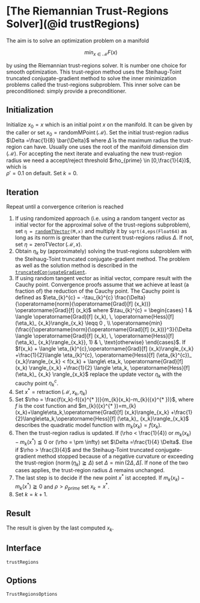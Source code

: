 # [The Riemannian Trust-Regions Solver](@id trustRegions)

The aim is to solve an optimization problem on a manifold

```math
min_{x \in \mathcal{M}} F(x)
```

by using the Riemannian trust-regions solver. It is number one choice for smooth
optimization. This trust-region method uses the Steihaug-Toint truncated
conjugate-gradient method to solve the inner minimization problems called the
trust-regions subproblem. This inner solve can be preconditioned: simply provide
a preconditioner.

## Initialization

Initialize $x_0 = x$ which is an initial point $x$ on the manifold. It can be
given by the caller or set $x_0 = \operatorname{randomMPoint}(\mathcal{M})$.
Set the initial trust-region radius $\Delta =\frac{1}{8} \bar{\Delta}$ where
$\bar{\Delta}$ is the maximum radius the trust-region can have. Usually one uses
the root of the manifold dimension $\operatorname{dim}(\mathcal{M})$.
For accepting the next iterate and evaluating the new trust-region radius we
need a accept/reject threshold $rho_{prime} \in [0,\frac{1}{4})$, which is  
$\rho' = 0.1$ on default. Set $k=0$.

## Iteration

Repeat until a convergence criterion is reached

1. If using randomized approach (i.e. using a random tangent vector as initial
    vector for the approximal solve of the trust-regions subproblem), set
    `η = `[`randomTVector`](@ref)`(M,x)` and multiply it by `sqrt(4,eps(Float64)` as long as its norm is greater than
    the current trust-regions radius $\Delta$. If not, set $\eta = \operatorname{zeroTVector}(\mathcal{M}, x)$.
2. Obtain $\eta_k$ by (approximately) solving the trust-regions subproblem with
    the Steihaug-Toint truncated conjugate-gradient method. The problem as well
    as the solution method is described in the
    [`truncatedConjugateGradient`](@ref).
3. If using random tangent vector as initial vector, compare result with the
    Cauchy point. Convergence proofs assume that we achieve at least (a fraction
    of) the reduction of the Cauchy point. The Cauchy point is defined as
    $\eta_{k}^{c} = -\tau_{k}^{c} \frac{\Delta}{\operatorname{norm}(\operatorname{Grad}[f] (x_k))} \operatorname{Grad}[f] (x_k)$ where
    $\tau_{k}^{c} = \begin{cases} 1 & \langle \operatorname{Grad}[f] (x_k), \, \operatorname{Hess}[f] (\eta_k)_ {x_k}\rangle_{x_k} \leqq 0 , \\ \operatorname{min}(\frac{{\operatorname{norm}(\operatorname{Grad}[f] (x_k))}^3}{\Delta \langle \operatorname{Grad}[f] (x_k), \, \operatorname{Hess}[f] (\eta_k)_ {x_k}\rangle_{x_k}}, 1) & \, \text{otherwise} \end{cases}$. If
    $f(x_k) + \langle \eta_{k}^{c},\operatorname{Grad}[f] (x_k)\rangle_{x_k}
    +\frac{1}{2}\langle \eta_{k}^{c}, \operatorname{Hess}[f] (\eta_{k}^{c})_ {x_k}\rangle_{x_k}
    < f(x_k) + \langle\ eta_k, \operatorname{Grad}[f] (x_k) \rangle_{x_k}
    +\frac{1}{2} \langle \eta_k, \operatorname{Hess}[f] (\eta_k)_ {x_k} \rangle_{x_k}$
    replace the update vector $\eta_k$ with the cauchy point $\eta_{k}^{c}$.
4. Set ${x}^{* } = \operatorname{retraction}(\mathcal{M}, x_k, \eta_k)$
5. Set $\rho = \frac{f(x_k)-f({x}^{* })}{m_{k}(x_k)-m_{k}({x}^{* })}$, where $f$
    is the cost function and
    $m_{k}({x}^{* })=m_{k}(x_k)+\langle\eta_k,\operatorname{Grad}[f] (x_k)\rangle_{x_k}
    +\frac{1}{2}\langle\eta_k,\operatorname{Hess}[f] (\eta_k)_ {x_k}\rangle_{x_k}$
    describes the quadratic model function with $m_{k}(x_k) = f(x_k)$.
6. Then the trust-region radius is updated. If \(\rho < \frac{1}{4}\) or
    $m_{k}(x_k)-m_{k}({x}^{* }) \leqq 0$ or \(\rho = \pm \infty\) set
    $\Delta =\frac{1}{4} \Delta$. Else if $\rho > \frac{3}{4}$ and
    the Steihaug-Toint truncated conjugate-gradient method stopped because of
    a negative curvature or exceeding the trust-region ($\operatorname{norm}
    (\eta_k) \geqq \Delta$) set $\Delta = \operatorname{min}(2 \Delta, \bar{\Delta})$.
    If none of the two cases applies, the trust-region radius $\Delta$ remains
    unchanged.
7. The last step is to decide if the new point ${x}^{* }$ ist accepted. If
    $m_{k}(x_k)-m_{k}({x}^{* }) \geqq 0$ and $\rho > \rho_{prime}$ set
    $x_k = {x}^{* }$.
8. Set $k = k+1$.


## Result

The result is given by the last computed $x_k$.

## Interface

```@docs
trustRegions
```

## Options

```@docs
TrustRegionsOptions
```
